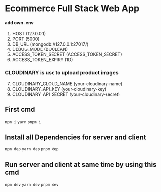 # Ecommerce Full Stack Web App

#### add own .env
1. HOST (127.0.0.1)
2. PORT (5000)
3. DB_URL (mongodb://127.0.0.1:27017/<your-db-name>)
4. DEBUG_MODE (BOOLEAN)
5. ACCESS_TOKEN_SECRET (ACCESS_TOKEN_SECRET)
6. ACCESS_TOKEN_EXPIRY (1D)

### CLOUDINARY is use to upload product images
7. CLOUDINARY_CLOUD_NAME (your-cloudinary-name)
8. CLOUDINARY_API_KEY (your-cloudinary-key)
9. CLOUDINARY_API_SECRET (your-cloudinary-secret)

## First cmd
`npm i`
`yarn`
`pnpm i`

## Install all Dependencies for server and client
`npm dep`
`yarn dep`
`pnpm dep`

## Run server and client at same time by using this cmd
`npm dev`
`yarn dev`
`pnpm dev`